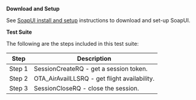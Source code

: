 **Download and Setup**

See [SoapUI install and setup](/SabreAPIsTestSuites/README.md) instructions to download and
set-up SoapUI.

**Test Suite**

The following are the steps included in this test suite:

| **Step** | **Description**                                              |
|----------|--------------------------------------------------------------|
| Step 1   | SessionCreateRQ - get a session token.        |
| Step 2   | OTA_AirAvailLLSRQ - get flight availability.  |
| Step 3   | SessionCloseRQ - close the session.           |



